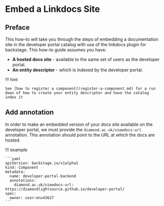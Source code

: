 # Embed a Linkdocs Site

## Preface

This how-to will take you through the steps of embedding a documentation site in the developer portal catalog with use of the linkdocs plugin for backstage. This how-to guide assumes you have:

- **A hosted docs site** - available to the same set of users as the developer portal.
- **An entity descriptor** - which is indexed by the developer portal.

!!! hint

    See [how to register a component](register-a-component.md) for a run down of how to create your entity descriptor and have the catalog index it

## Add annotation

In order to make an embedded version of your docs site available on the developer portal, we must provide the `diamond.ac.uk/viewdocs-url` annotation. This annotation should point to the URL at which the docs are hosted.

!!! example

    ```yaml
    apiVersion: backstage.io/v1alpha1
    kind: Component
    metadata:
      name: developer-portal-backend
      annotations:
        diamond.ac.uk/viewdocs-url: https://diamondlightsource.github.io/developer-portal/
    spec:
      owner: user:enu43627
    ```
